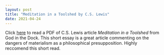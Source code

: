```yaml
---
layout: post
title: "Meditation in a Toolshed by C.S. Lewis"
date: 2021-04-24
---
```


Click [here](/pdfs/Meditation_in_A_Toolshed.pdf) to read a PDF of C.S. Lewis article _Meditation in a Toolshed_ from God in the Dock. This short essay is a great article commenting on the dangers of materialism as a philosophical presupposition. Highly reccomend this short read. 